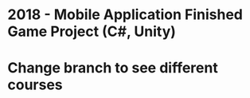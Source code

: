 # 2018 - Mobile Application Finished Game Project (C#, Unity)
# Change branch to see different courses
